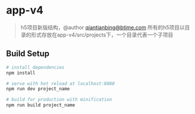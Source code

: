 # app-v4

> h5项目新版结构，@author qiantianbing@btime.com
> 所有的h5项目以目录的形式存放在app-v4/src/projects下，一个目录代表一个子项目

## Build Setup

``` bash
# install dependencies
npm install

# serve with hot reload at localhost:8080
npm run dev project_name

# build for production with minification
npm run build project_name

```
